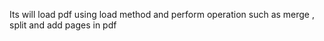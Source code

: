 Its will load pdf using load method and perform operation such as merge , split and add pages in pdf
